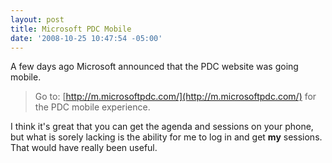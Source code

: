 ```yaml
---
layout: post
title: Microsoft PDC Mobile
date: '2008-10-25 10:47:54 -05:00'
---
```


A few days ago Microsoft announced that the PDC website was going mobile.

> Go to: [http://m.microsoftpdc.com/](http://m.microsoftpdc.com/) for the PDC mobile experience.

I think it's great that you can get the agenda and sessions on your phone, but what is sorely lacking is the ability for me to log in and get **my** sessions. That would have really been useful.
